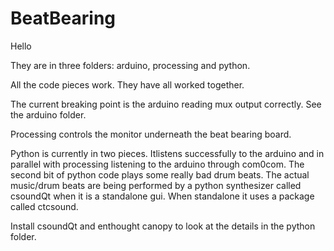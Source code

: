 # BeatBearing
Hello  
   
They are in three folders: arduino, processing and python.

All the code pieces work. They have all worked together. 

The current breaking point is the arduino reading mux output correctly. See the arduino folder. 

Processing controls the monitor underneath the beat bearing board.

Python is currently in two pieces. Itlistens successfully to the arduino and in parallel with processing listening to the arduino through com0com. The second bit of python code plays some really bad drum beats. The actual music/drum beats are being performed by a python synthesizer called csoundQt when it is a standalone gui. When standalone it uses a package called ctcsound. 

Install csoundQt and enthought canopy to look at the details in the python folder. 

